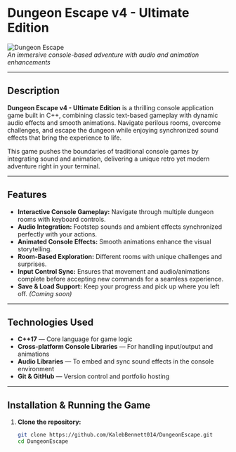 # Dungeon Escape v4 - Ultimate Edition

![Dungeon Escape](https://raw.githubusercontent.com/KalebBennett014/DungeonEscape/main/assets/dungeon-escape-banner.png)  
*An immersive console-based adventure with audio and animation enhancements*

---

## Description

**Dungeon Escape v4 - Ultimate Edition** is a thrilling console application game built in C++, combining classic text-based gameplay with dynamic audio effects and smooth animations. Navigate perilous rooms, overcome challenges, and escape the dungeon while enjoying synchronized sound effects that bring the experience to life.

This game pushes the boundaries of traditional console games by integrating sound and animation, delivering a unique retro yet modern adventure right in your terminal.

---

## Features

- **Interactive Console Gameplay:** Navigate through multiple dungeon rooms with keyboard controls.
- **Audio Integration:** Footstep sounds and ambient effects synchronized perfectly with your actions.
- **Animated Console Effects:** Smooth animations enhance the visual storytelling.
- **Room-Based Exploration:** Different rooms with unique challenges and surprises.
- **Input Control Sync:** Ensures that movement and audio/animations complete before accepting new commands for a seamless experience.
- **Save & Load Support:** Keep your progress and pick up where you left off. *(Coming soon)*

---

## Technologies Used

- **C++17** — Core language for game logic
- **Cross-platform Console Libraries** — For handling input/output and animations
- **Audio Libraries** — To embed and sync sound effects in the console environment
- **Git & GitHub** — Version control and portfolio hosting

---

## Installation & Running the Game

1. **Clone the repository:**

   ```bash
   git clone https://github.com/KalebBennett014/DungeonEscape.git
   cd DungeonEscape
